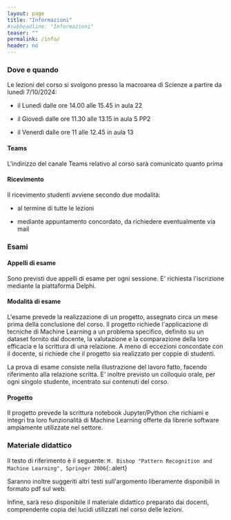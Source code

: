 ```yaml
---
layout: page
title: "Informazioni"
#subheadline: "Informazioni"
teaser: ""
permalink: /info/
header: no
---
```


### Dove e quando

Le lezioni del corso si svolgono presso la macroarea di Scienze a partire da lunedì 7/10/2024:

* il Lunedì dalle ore 14.00 alle 15.45 in aula 22

* il Giovedì dalle ore 11.30 alle 13.15 in aula 5 PP2

* il Venerdì dalle ore 11 alle 12.45 in aula 13

#### Teams

L'indirizzo del canale Teams relativo al corso sarà comunicato quanto prima

<!--
è accessibile [qui](https://teams.microsoft.com/l/team/19%3A5FYyoJIVmELhfxetFz-mH2ZrSCOa0sI6o8z0UrEj9Io1%40thread.tacv2/conversations?groupId=e362f212-9eb6-4e7b-9af3-902135c2c1cc&tenantId=24c5be2a-d764-40c5-9975-82d08ae47d0e)
-->
#### Ricevimento

Il ricevimento studenti avviene secondo due modalità:

* al termine di tutte le lezioni

* mediante appuntamento concordato, da richiedere eventualmente via mail

### Esami

#### Appelli di esame

Sono previsti due appelli di esame per ogni sessione. E' richiesta l'iscrizione
mediante la piattaforma Delphi.

#### Modalità di esame

L'esame prevede la realizzazione di un progetto, assegnato circa un mese prima
della conclusione del corso. Il progetto richiede l'applicazione di tecniche di
Machine Learning a un problema specifico, definito su un dataset fornito dal
docente, la valutazione e la comparazione della loro efficacia e la scrittura di
una relazione. A meno di eccezioni concordate con il docente, si richiede che il
progetto sia realizzato per coppie di studenti.

La prova di esame consiste nella illustrazione del lavoro fatto, facendo
riferimento alla relazione scritta. E' inoltre previsto un colloquio orale, per
ogni singolo studente, incentrato sui contenuti del corso.

#### Progetto

Il progetto prevede la scrittura notebook Jupyter/Python che richiami e integri 
tra loro funzionalità di Machine Learning
offerte da librerie software ampiamente utilizzate nel settore.


### Materiale didattico

Il testo di riferimento è il seguente:
`M. Bishop "Pattern Recognition and Machine Learning", Springer 2006`{:.alert}

Saranno inoltre suggeriti altri testi sull'argomento liberamente disponibili in
formato pdf sul web.

Infine, sarà reso disponibile il materiale didattico preparato dai docenti,
comprendente copia dei lucidi utilizzati nel corso delle lezioni.